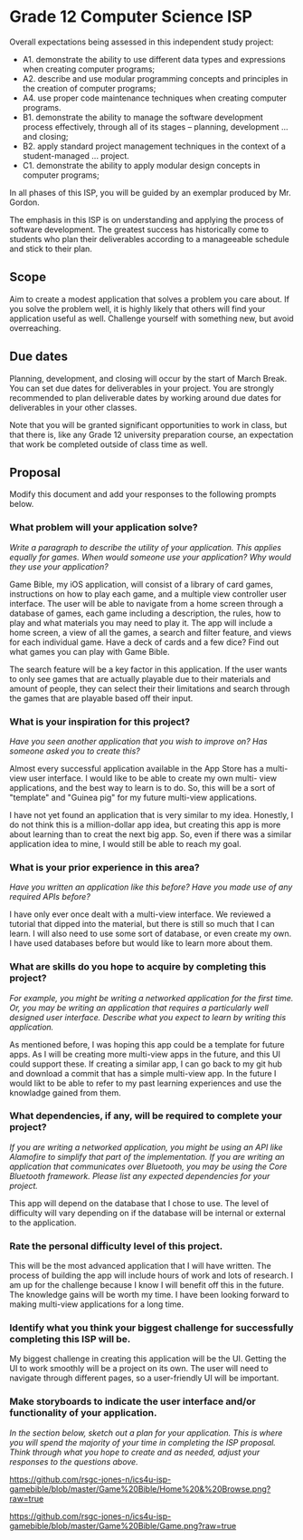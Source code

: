 # Grade 12 Computer Science ISP

Overall expectations being assessed in this independent study project:

* A1. 	demonstrate the ability to use different data types and expressions when creating computer programs;
* A2. 	describe and use modular programming concepts and principles in the creation of computer programs;
* A4. 	use proper code maintenance techniques when creating computer programs.
* B1. 	demonstrate the ability to manage the software development process effectively, through all of its stages – planning, development ... and closing;
* B2. 	apply standard project management techniques in the context of a student-managed ... project.
* C1. 	demonstrate the ability to apply modular design concepts in computer programs;

In all phases of this ISP, you will be guided by an exemplar produced by Mr. Gordon.

The emphasis in this ISP is on understanding and applying the process of software development. The greatest success has historically come to students who plan their deliverables according to a manageeable schedule and stick to their plan.

## Scope

Aim to create a modest application that solves a problem you care about. If you solve the problem well, it is highly likely that others will find your application useful as well. Challenge yourself with something new, but avoid overreaching.

## Due dates

Planning, development, and closing will occur by the start of March Break. You can set due dates for deliverables in your project. You are strongly recommended to plan deliverable dates by working around due dates for deliverables in your other classes.

Note that you will be granted significant opportunities to work in class, but that there is, like any Grade 12 university preparation course, an expectation that work be completed outside of class time as well.

## Proposal

Modify this document and add your responses to the following prompts below.

### What problem will your application solve?

*Write a paragraph to describe the utility of your application. This applies equally for games. When would someone use your application? Why would they use your application?*

Game Bible, my iOS application, will consist of a library of card games, instructions on how to play each game, and a multiple view controller user interface. The user will be able to navigate from a home screen through a database of games, each game including a description, the rules, how to play and what materials you may need to play it. The app will include a home screen, a view of all the games, a search and filter feature, and views for each individual game. Have a deck of cards and a few dice? Find out what games you can play with Game Bible.

The search feature will be a key factor in this application. If the user wants to only see games that are actually playable due to their materials and amount of people, they can select their their limitations and search through the games that are playable based off their input. 

### What is your inspiration for this project?

*Have you seen another application that you wish to improve on? Has someone asked you to create this?*

Almost every successful application available in the App Store has a multi-view user interface. I would like to be able to create my own multi- view applications, and the best way to learn is to do. So, this will be a sort of "template" and "Guinea pig" for my future multi-view applications. 

I have not yet found an application that is very similar to my idea. Honestly, I do not think this is a million-dollar app idea, but creating this app is more about learning than to creat the next big app. So, even if there was a similar application idea to mine, I would still be able to reach my goal. 

### What is your prior experience in this area?

*Have you written an application like this before? Have you made use of any required APIs before?*

I have only ever once dealt with a multi-view interface. We reviewed a tutorial that dipped into the material, but there is still so much that I can learn. I will also need to use some sort of database, or even create my own. I have used databases before but would like to learn more about them. 

### What are skills do you hope to acquire by completing this project?

*For example, you might be writing a networked application for the first time. Or, you may be writing an application that requires a particularly well designed user interface. Describe what you expect to learn by writing this application.*

As mentioned before, I was hoping this app could be a template for future apps. As I will be creating more multi-view apps in the future, and this UI could support these. If creating a similar app, I can go back to my git hub and download a commit that has a simple multi-view app. In the future I would likt to be able to refer to my past learning experiences and use the knowladge gained from them. 

### What dependencies, if any, will be required to complete your project?

*If you are writing a networked application, you might be using an API like Alamofire to simplify that part of the implementation. If you are writing an application that communicates over Bluetooth, you may be using the Core Bluetooth framework. Please list any expected dependencies for your project.*

This app will depend on the database that I chose to use. The level of difficulty will vary depending on if the database will be internal or external to the application.


### Rate the personal difficulty level of this project.

This will be the most advanced application that I will have written. The process of building the app will include hours of work and lots of research. I am up for the challenge because I know I will benefit off this in the future. The knowledge gains will be worth my time. I have been looking forward to making multi-view applications for a long time. 


### Identify what you think your biggest challenge for successfully completing this ISP will be.

My biggest challenge in creating this application will be the UI. Getting the UI to work smoothly will be a project on its own. The user will need to navigate through different pages, so a user-friendly UI will be important. 


### Make storyboards to indicate the user interface and/or functionality of your application.

*In the section below, sketch out a plan for your application. This is where you will spend the majority of your time in completing the ISP proposal. Think through what you hope to create and as needed, adjust your responses to the questions above.*

https://github.com/rsgc-jones-n/ics4u-isp-gamebible/blob/master/Game%20Bible/Home%20&%20Browse.png?raw=true

https://github.com/rsgc-jones-n/ics4u-isp-gamebible/blob/master/Game%20Bible/Game.png?raw=true
